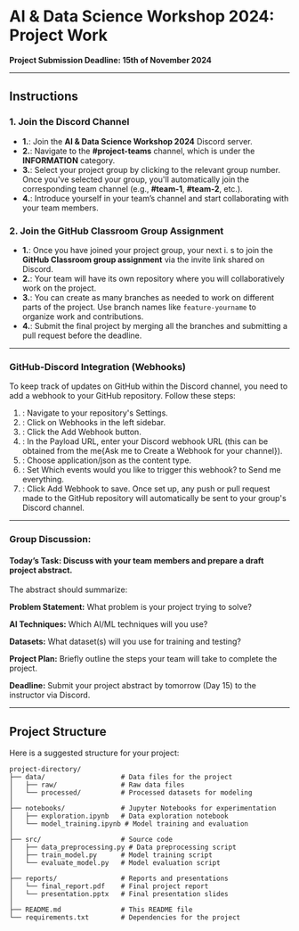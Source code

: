 # AI & Data Science Workshop 2024: Project Work


**Project Submission Deadline: 15th of November 2024**

---

## Instructions

### 1. Join the Discord Channel
- **1.**: Join the **AI & Data Science Workshop 2024** Discord server.
- **2.**: Navigate to the **#project-teams** channel, which is under the **INFORMATION** category.
- **3.**: Select your project group by clicking to the relevant group number. Once you've selected your group, you'll automatically join the corresponding team channel (e.g., **#team-1**, **#team-2**, etc.).
- **4.**: Introduce yourself in your team’s channel and start collaborating with your team members.

### 2. Join the GitHub Classroom Group Assignment
- **1.**: Once you have joined your project group, your next i. s to join the **GitHub Classroom group assignment** via the invite link shared on Discord.
- **2.**: Your team will have its own repository where you will collaboratively work on the project.
- **3.**: You can create as many branches as needed to work on different parts of the project. Use branch names like `feature-yourname` to organize work and contributions.
- **4.**: Submit the final project by merging all the branches and submitting a pull request before the deadline.

---
### GitHub-Discord Integration (Webhooks)
To keep track of updates on GitHub within the Discord channel, you need to add a webhook to your GitHub repository. Follow these steps:

1. : Navigate to your repository's Settings.
2. : Click on Webhooks in the left sidebar.
3. : Click the Add Webhook button.
4. : In the Payload URL, enter your Discord webhook URL (this can be obtained from the me{Ask me to Create a Webhook for your channel}).
5. : Choose application/json as the content type.
6. : Set Which events would you like to trigger this webhook? to Send me everything.
7. : Click Add Webhook to save.
Once set up, any push or pull request made to the GitHub repository will automatically be sent to your group's Discord channel.

---
### Group Discussion:
#### Today’s Task: Discuss with your team members and prepare a draft project abstract.
The abstract should summarize:

**Problem Statement:** What problem is your project trying to solve?

**AI Techniques:** Which AI/ML techniques will you use?

**Datasets:** What dataset(s) will you use for training and testing?

**Project Plan:** Briefly outline the steps your team will take to complete the project.

**Deadline:** Submit your project abstract by tomorrow (Day 15) to the instructor via Discord.

---
## Project Structure

Here is a suggested structure for your project:

```plaintext
project-directory/
├── data/                   # Data files for the project
│   ├── raw/                # Raw data files
│   └── processed/          # Processed datasets for modeling
│
├── notebooks/              # Jupyter Notebooks for experimentation
│   ├── exploration.ipynb   # Data exploration notebook
│   └── model_training.ipynb # Model training and evaluation
│
├── src/                    # Source code
│   ├── data_preprocessing.py # Data preprocessing script
│   ├── train_model.py      # Model training script
│   └── evaluate_model.py   # Model evaluation script
│
├── reports/                # Reports and presentations
│   └── final_report.pdf    # Final project report
│   └── presentation.pptx   # Final presentation slides
│
├── README.md               # This README file
└── requirements.txt        # Dependencies for the project
